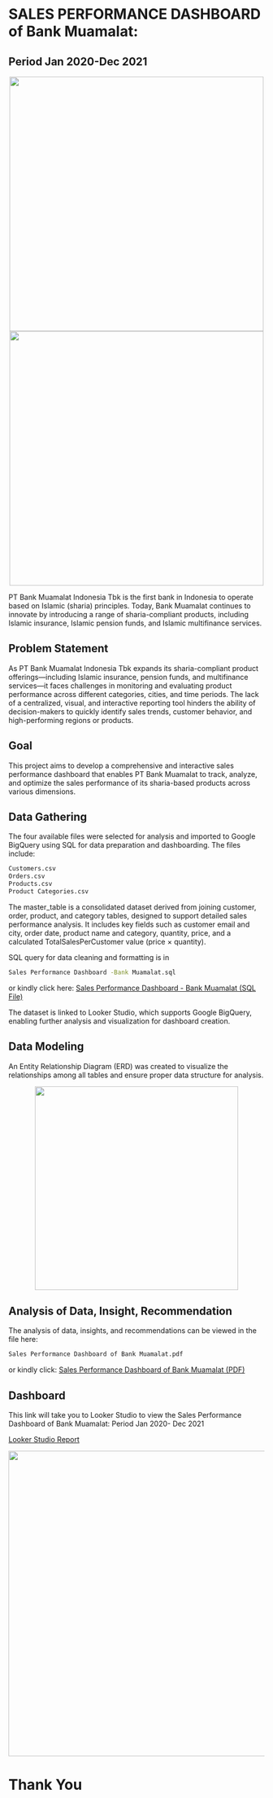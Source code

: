 # SALES PERFORMANCE DASHBOARD of Bank Muamalat: 
## Period Jan 2020-Dec 2021
<p align="center">
    <img src="https://github.com/user-attachments/assets/fd5572a9-51fa-46ae-94cb-3ed25dc84bf1" width="500">
    <img src="https://github.com/user-attachments/assets/a0453bbc-9dd7-43f9-a393-0a158d3c5315" width="500">
</p>

PT Bank Muamalat Indonesia Tbk is the first bank in Indonesia to operate based on Islamic (sharia) principles. Today, Bank Muamalat continues to innovate by introducing a range of sharia-compliant products, including Islamic insurance, Islamic pension funds, and Islamic multifinance services.

## Problem Statement 

As PT Bank Muamalat Indonesia Tbk expands its sharia-compliant product offerings—including Islamic insurance, pension funds, and multifinance services—it faces challenges in monitoring and evaluating product performance across different categories, cities, and time periods. The lack of a centralized, visual, and interactive reporting tool hinders the ability of decision-makers to quickly identify sales trends, customer behavior, and high-performing regions or products.

## Goal
This project aims to develop a comprehensive and interactive sales performance dashboard that enables PT Bank Muamalat to track, analyze, and optimize the sales performance of its sharia-based products across various dimensions.

## Data Gathering
The four available files were selected for analysis and imported to Google BigQuery using SQL for data preparation and dashboarding. The files include:
```bash
Customers.csv
Orders.csv
Products.csv
Product Categories.csv
```
The master_table is a consolidated dataset derived from joining customer, order, product, and category tables, designed to support detailed sales performance analysis. It includes key fields such as customer email and city, order date, product name and category, quantity, price, and a calculated TotalSalesPerCustomer value (price × quantity). 


SQL query for data cleaning and formatting is in 
```bash
Sales Performance Dashboard -Bank Muamalat.sql
```
or kindly click here:
[Sales Performance Dashboard - Bank Muamalat (SQL File)](https://github.com/bintangphylosophie/bank-muamalat-sales-performance-dashboard/blob/main/Bank%20Muamalat%20Dashboard%20-%20Query.sql)

The dataset is linked to Looker Studio, which supports Google BigQuery, enabling further analysis and visualization for dashboard creation.

## Data Modeling
An Entity Relationship Diagram (ERD) was created to visualize the relationships among all tables and ensure proper data structure for analysis.
<div align="center">
  <img src="https://github.com/user-attachments/assets/8639b6e9-fba3-4443-a4ff-17984a7b1d26" width="400">
</div>

## Analysis of Data, Insight, Recommendation
The analysis of data, insights, and recommendations can be viewed in the file here:
```bash
Sales Performance Dashboard of Bank Muamalat.pdf
```
or kindly click: 
[Sales Performance Dashboard of Bank Muamalat (PDF)](https://github.com/bintangphylosophie/bank-muamalat-sales-performance-dashboard/blob/main/Bank%20Muamalat%20Dashboard.pdf)

## Dashboard
This link will take you to Looker Studio to view the  Sales Performance Dashboard of Bank Muamalat: Period Jan 2020- Dec 2021

[Looker Studio Report](https://lookerstudio.google.com/reporting/badb3c00-1f45-43fd-9306-1339d2579204)
<div align="center">
  <img src="https://github.com/user-attachments/assets/15a9c1b8-7257-45e7-b6a9-b42f5420e8e8" width="600">
</div>


# Thank You
